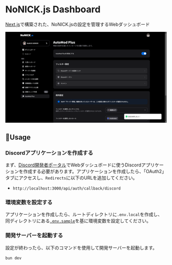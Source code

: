 # NoNICK.js Dashboard

[Next.js](https://nextjs.org)で構築された、NoNICK.jsの設定を管理するWebダッシュボード

![preview](/.github/assets/thumbnail.png)

## 📑Usage
### Discordアプリケーションを作成する
まず、[Discord開発者ポータル](https://discord.com/developers/applications)でWebダッシュボードに使うDiscordアプリケーションを作成する必要があります。アプリケーションを作成したら、「OAuth2」タブにアクセスし、`Redirects`に以下のURLを追加してください。

* `http://localhost:3000/api/auth/callback/discord`

### 環境変数を設定する
アプリケーションを作成したら、ルートディレクトリに`.env.local`を作成し、同ディレクトリにある[`.env.sample`](/.env.sample)を基に環境変数を設定してください。

### 開発サーバーを起動する
設定が終わったら、以下のコマンドを使用して開発サーバーを起動します。

```sh
bun dev
```

